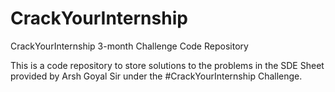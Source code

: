 # CrackYourInternship
CrackYourInternship 3-month Challenge Code Repository

This is a code repository to store solutions to the problems in the SDE Sheet provided by Arsh Goyal Sir under the #CrackYourInternship Challenge.
